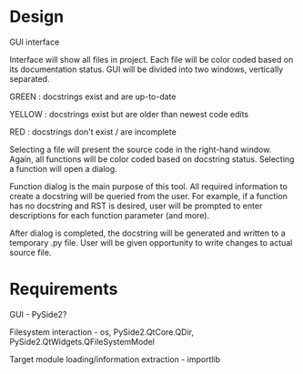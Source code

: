 # Design

GUI interface

Interface will show all files in project. Each file will be color coded based on its documentation status. GUI will be divided into two windows, vertically separated.

GREEN : docstrings exist and are up-to-date

YELLOW : docstrings exist but are older than newest code edits

RED : docstrings don't exist / are incomplete

Selecting a file will present the source code in the right-hand window. Again, all functions will be color coded based on docstring status. Selecting a function will open a dialog.

Function dialog is the main purpose of this tool. All required information to create a docstring will be queried from the user. For example, if a function has no docstring and RST is desired, user will be prompted to enter descriptions for each function parameter (and more).

After dialog is completed, the docstring will be generated and written to a temporary .py file. User will be given opportunity to write changes to actual source file.

# Requirements

GUI - PySide2?

Filesystem interaction - os, PySide2.QtCore.QDir, PySide2.QtWidgets.QFileSystemModel

Target module loading/information extraction - importlib





